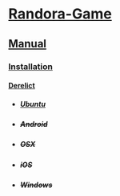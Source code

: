 # [Randora-Game](/README.md)

## [Manual](/manual/README.md)

### [Installation](/manual/installation/README.md)

#### [Derelict](/manual/installation/derelict/README.md)

* ##### [Ubuntu](/manual/installation/derelict/ubuntu/README.md)

* ##### ~~Android~~

* ##### ~~OSX~~

* ##### ~~iOS~~

* ##### ~~Windows~~
